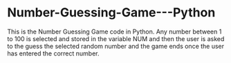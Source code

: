 # Number-Guessing-Game---Python

This is the Number Guessing Game code in Python.
Any number between 1 to 100 is selected and stored in the variable NUM and then the user is asked to the guess the selected random number and the game ends once the user has entered the correct number.
